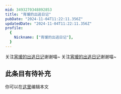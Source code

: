 ```yaml
---
mid: 3493270348892853
title: "宵瑷的出逃日记"
pubDate: "2024-11-04T11:22:11.356Z"
updatedDate: "2024-11-04T11:22:11.356Z"
profile:
  {
    Nickname: ["宵瑷的出逃日记"],
  }
---
```


关注[宵瑷的出逃日记](https://space.bilibili.com/3493270348892853)谢谢喵~ 关注[宵瑷的出逃日记](https://space.bilibili.com/3493270348892853)谢谢喵~

## 此条目有待补充
你可以在[这里](https://github.com/Yuhanawa/VTuber.ICU-Content/edit/master/v/宵瑷的出逃日记/index.md)编辑本文
